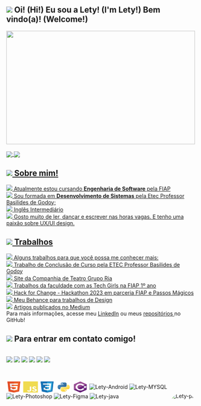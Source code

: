 ## <img src="https://terraria.wiki.gg/images/7/74/Emote_Weather_Rain.gif"> Oi! (Hi!) Eu sou a Lety! (I'm Lety!) Bem vindo(a)! (Welcome!)
<div>
            <img align="center" src="https://media.licdn.com/dms/image/C4D22AQE3GqjIb7qKlA/feedshare-shrink_800/0/1677525430425?e=2147483647&v=beta&t=qPlmGdPDc6boYc30TVrP5lZDj1OWlVSTjckqIFe5eSc" width="500" height="300"> <br>
  </div>
  <a href="https://github.com/letyresina">
  <br>
              
<img height="180em" align="center" src="https://github-readme-stats.vercel.app/api?username=letyresina&show_icons=true&theme=dracula"/>
<img height="180em" align="center" src="https://github-readme-stats.vercel.app/api/top-langs/?username=letyresina&layout=donut&langs_count=5&theme=dracula"/>
  
<div>
  <a href="https://github.com/letyresina">
</div>
  
 ## <img src="https://terraria.wiki.gg/images/f/fb/Emote_Emote_Confused.gif">  Sobre mim!
  
  <img src="https://terraria.wiki.gg/images/b/b0/Emote_Weather_Sunny.gif">  Atualmente estou cursando <b>Engenharia de Software</b> pela FIAP <br>
  <img src="https://terraria.wiki.gg/images/b/b0/Emote_Weather_Sunny.gif">  Sou formada em <b>Desenvolvimento de Sistemas</b> pela Etec Professor Basilides de Godoy; <br>
  <img src="https://terraria.wiki.gg/images/b/b0/Emote_Weather_Sunny.gif">  Inglês Intermediário <br>
  <img src="https://terraria.wiki.gg/images/9/92/Emote_Party_Balloons.gif"> Gosto muito de ler, dançar e escrever nas horas vagas. E tenho uma paixão sobre UX/UI design. <br>
  
## <img src="https://terraria.wiki.gg/images/8/8c/Emote_Lucy_The_Axe.gif"> Trabalhos
 <div>
    <img src="https://terraria.wiki.gg/images/f/f3/Emote_Emotion_Alert.gif">  Alguns trabalhos para que você possa me conhecer mais: <br>
    <img src="https://terraria.wiki.gg/images/4/40/Emote_Emotion_Love.gif"><a href="https://github.com/Golden-CompanyS"> Trabalho de Conclusão de Curso pela ETEC Professor Basilides de Godoy </a> <br>
    <img src="https://terraria.wiki.gg/images/4/40/Emote_Emotion_Love.gif"><a href="https://gruporia.com.br/"> Site da Companhia de Teatro Grupo Ria </a> <br>
    <img src="https://terraria.wiki.gg/images/4/40/Emote_Emotion_Love.gif"><a href="https://github.com/FIAP-Tech-Girls"> Trabalhos da faculdade com as Tech Girls na FIAP 1º ano </a> <br>
    <img src="https://terraria.wiki.gg/images/4/40/Emote_Emotion_Love.gif"><a href="https://github.com/Tech-Bloom-FIAP"> Hack for Change - Hackathon 2023 em parceria FIAP e Passos Mágicos </a> <br>
    <img src="https://terraria.wiki.gg/images/4/40/Emote_Emotion_Love.gif"><a href="https://www.behance.net/leticiaresina"> Meu Behance para trabalhos de Design </a> <br>
             <img src="https://terraria.wiki.gg/images/4/40/Emote_Emotion_Love.gif"> <a href="https://medium.com/@letyresinaa">Artigos publicados no Medium</a> <br>
             Para mais informações, acesse meu <a href="https://www.linkedin.com/in/letyresinaa/">LinkedIn</a> ou meus <a href="https://github.com/letyresina?tab=repositories"> repositórios </a> no GitHub!
  </div>
  
  ## <img src="https://terraria.wiki.gg/images/3/3d/Emote_Weather_Rainbow.gif"> Para entrar em contato comigo!
  
  <div><br>
  <a href="https://www.youtube.com/channel/UCAr8VQpSYyJD74XOrd1yV5Q" target="_blank"><img src="https://img.shields.io/badge/YouTube-FF0000?style=for-the-badge&logo=youtube&logoColor=white" target="_blank"></a>
  <a href="https://www.instagram.com/letyresinaa/" target="_blank"><img src="https://img.shields.io/badge/-Instagram-%23E4405F?style=for-the-badge&logo=instagram&logoColor=white" target="_blank"></a>
 	<a href="https://www.twitch.tv/letyresina" target="_blank"><img src="https://img.shields.io/badge/Twitch-9146FF?style=for-the-badge&logo=twitch&logoColor=white" target="_blank"></a>
  <a href = "mailto:leticiaresina@gmail.com"><img src="https://img.shields.io/badge/-Gmail-%23333?style=for-the-badge&logo=gmail&logoColor=white" target="_blank"></a>
  <a href="https://www.linkedin.com/in/letyresinaa/" target="_blank"><img src="https://img.shields.io/badge/-LinkedIn-%230077B5?style=for-the-badge&logo=linkedin&logoColor=white" target="_blank"></a> 
              <a href="https://medium.com/@letyresinaa"><img src="https://camo.githubusercontent.com/790f5501936c045ab519d868c9f6303bd8e6d34eb0c5e596bc75d647a30cfc27/68747470733a2f2f696d672e736869656c64732e696f2f62616467652f6d656469756d2d2532333132313030452e7376673f267374796c653d666f722d7468652d6261646765266c6f676f3d6d656469756d266c6f676f436f6c6f723d7768697465266c696e6b3d68747470733a2f2f6d656469756d2e636f6d2f40676162755f62" target="_blank"></a>
  
  ##
  <div style="display: inline_block"> <br>
  <img align="center" alt="Lety-HTML" height="30" width="40" src="https://raw.githubusercontent.com/devicons/devicon/master/icons/html5/html5-original.svg">
  <img align="center" alt="Lety-Js" height="30" width="40" src="https://raw.githubusercontent.com/devicons/devicon/master/icons/javascript/javascript-plain.svg">
  <img align="center" alt="Lety-CSS" height="30" width="40" src="https://raw.githubusercontent.com/devicons/devicon/master/icons/css3/css3-original.svg">
  <img align="center" alt="Lety-Python" height="30" width="40" src="https://raw.githubusercontent.com/devicons/devicon/master/icons/python/python-original.svg">
  <img align="center" alt="Lety-Csharp" height="30" width="40" src="https://raw.githubusercontent.com/devicons/devicon/master/icons/csharp/csharp-original.svg">
  <img align="center" alt="Lety-Android" height="30" width="40" src="https://cdn.jsdelivr.net/gh/devicons/devicon/icons/androidstudio/androidstudio-original.svg">
  <img align="center" alt="Lety-MYSQL" height="30" width="40" src="https://cdn.jsdelivr.net/gh/devicons/devicon/icons/mysql/mysql-original.svg"> 
  <img align="center" alt="Lety-Photoshop" height="30" width="40" src="https://cdn.jsdelivr.net/gh/devicons/devicon/icons/photoshop/photoshop-plain.svg">
  <img align="center" alt="Lety-Figma" height="30" width="40" src="https://cdn.jsdelivr.net/gh/devicons/devicon/icons/figma/figma-original.svg">
   <img align="center" alt="Lety-java" height="30" width="40" src="https://cdn.jsdelivr.net/gh/devicons/devicon/icons/java/java-original.svg">
  <img align="right" alt="Lety-pic" height="150" style="border-radius:50px;" src="https://media.giphy.com/media/v1.Y2lkPTc5MGI3NjExMWRhYzVjM2VhZjZjY2I2MGI3YjMyODE2OGJiMzhkZDU0OTk1ZWJkOCZjdD1n/b3pt5Wjdm1m2rrbPL3/giphy.gif"> 
</div> 
</div>
